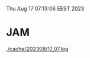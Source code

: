 Thu Aug 17 07:13:06 EEST 2023
# JAM
<a href='./cache/202308/17_07.log'>./cache/202308/17_07.log</a>
